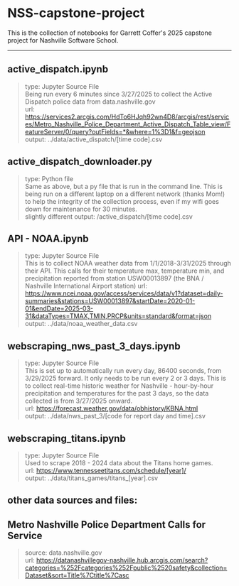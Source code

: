 # NSS-capstone-project

This is the collection of notebooks for Garrett Coffer's 2025 capstone project for Nashville Software School.

---

## active_dispatch.ipynb  
>type: Jupyter Source File  
Being run every 6 minutes since 3/27/2025 to collect the Active Dispatch police data from data.nashville.gov  
url: https://services2.arcgis.com/HdTo6HJqh92wn4D8/arcgis/rest/services/Metro_Nashville_Police_Department_Active_Dispatch_Table_view/FeatureServer/0/query?outFields=*&where=1%3D1&f=geojson  
output: ../data/active_dispatch/[time code].csv


## active_dispatch_downloader.py  
>type: Python file  
Same as above, but a py file that is run in the command line.  This is being run on a different laptop on a different network (thanks Mom!) to help the integrity of the collection process, even if my wifi goes down for maintenance for 30 minutes.  
slightly different output: /active_dispatch/[time code].csv

## API - NOAA.ipynb  
>type: Jupyter Source File  
This is to collect NOAA weather data from 1/1/2018-3/31/2025 through their API.  This calls for their temperature max, temperature min, and precipitation reported from station USW00013897 (the BNA / Nashville International Airport station) 
url: https://www.ncei.noaa.gov/access/services/data/v1?dataset=daily-summaries&stations=USW00013897&startDate=2020-01-01&endDate=2025-03-31&dataTypes=TMAX,TMIN,PRCP&units=standard&format=json
output: ../data/noaa_weather_data.csv

## webscraping_nws_past_3_days.ipynb  
>type: Jupyter Source File  
This is set up to automatically run every day, 86400 seconds, from 3/29/2025 forward.  It only needs to be run every 2 or 3 days.  This is to collect real-time historic weather for Nashville - hour-by-hour precipitation and temperatures for the past 3 days, so the data collected is from 3/27/2025 onward.  
url: https://forecast.weather.gov/data/obhistory/KBNA.html  
output: ../data/nws_past_3/[code for report day and time].csv

## webscraping_titans.ipynb  
>type: Jupyter Source File  
Used to scrape 2018 - 2024 data about the Titans home games.  
url: https://www.tennesseetitans.com/schedule/[year]/  
output: ../data/titans_games/titans_[year].csv


## other data sources and files:


## Metro Nashville Police Department Calls for Service  
>source: data.nashville.gov  
url: https://datanashvillegov-nashville.hub.arcgis.com/search?categories=%252Fcategories%252Fpublic%2520safety&collection=Dataset&sort=Title%7Ctitle%7Casc